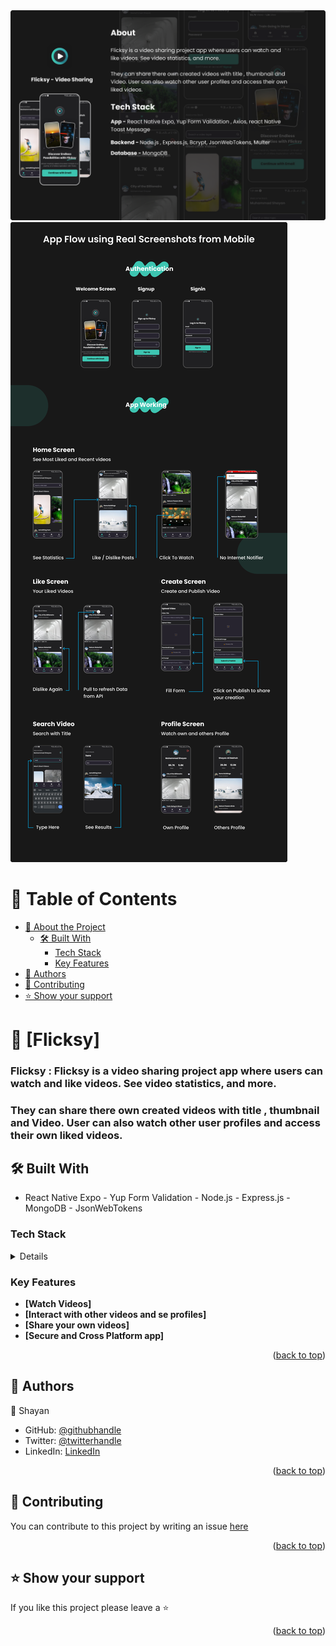 <img src="./ss1.png" />
<img src="./ss2.png" />
<a name="readme-top"></a>

<!-- TABLE OF CONTENTS -->

# 📗 Table of Contents

- [📖 About the Project](#about-project)
  - [🛠 Built With](#built-with)
    - [Tech Stack](#tech-stack)
    - [Key Features](#key-features)
- [👥 Authors](#authors)
- [🤝 Contributing](#contributing)
- [⭐️ Show your support](#support)

<!-- PROJECT DESCRIPTION -->

# 📖 [Flicksy] <a name="about-project"></a>

### Flicksy : Flicksy is a video sharing project app where users can watch and like videos. See video statistics, and more.

### They can share there own created videos with title , thumbnail and Video. User can also watch other user profiles and access their own liked videos. 

## 🛠 Built With <a name="built-with"></a>

- React Native Expo - Yup Form Validation - Node.js - Express.js - MongoDB - JsonWebTokens

### Tech Stack <a name="tech-stack"></a>

<details>
  <ul>
    <li>React Native Expo</li>
    <li>Yup Form Validation</li>
    <li>Node.js</li>
    <li>Express.js</li>
    <li>MongoDB</li>
    <li>JsonWebTokens</li>
  </ul>
</details>

<!-- Features -->

### Key Features <a name="key-features"></a>

- **[Watch Videos]**
- **[Interact with other videos and se profiles]**
- **[Share your own videos]**
- **[Secure and Cross Platform app]**

<p align="right">(<a href="#readme-top">back to top</a>)</p>

<!-- AUTHORS -->

## 👥 Authors <a name="authors"></a>

👤 Shayan

- GitHub: [@githubhandle](https://github.com/shayan1234554321)
- Twitter: [@twitterhandle](https://twitter.com/shayan123455432)
- LinkedIn: [LinkedIn](https://www.linkedin.com/in/shayan-khan20/)

<p align="right">(<a href="#readme-top">back to top</a>)</p>

<!-- CONTRIBUTING -->

## 🤝 Contributing <a name="contributing"></a>

You can contribute to this project by writing an issue <a href="https://github.com/shayan1234554321/flicksy/issues" >here</a>

<p align="right">(<a href="#readme-top">back to top</a>)</p>

<!-- SUPPORT -->

## ⭐️ Show your support <a name="support"></a>

If you like this project please leave a ⭐️

<p align="right">(<a href="#readme-top">back to top</a>)</p>